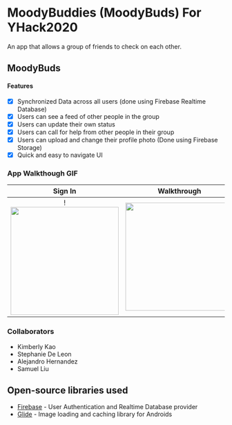 # MoodyBuddies (MoodyBuds) For YHack2020
An app that allows a group of friends to check on each other.

## MoodyBuds

#### Features
- [x] Synchronized Data across all users (done using Firebase Realtime Database)
- [x] Users can see a feed of other people in the group
- [x] Users can update their own status
- [x] Users can call for help from other people in their group
- [x] Users can upload and change their profile photo (Done using Firebase Storage)
- [x] Quick and easy to navigate UI

### App Walkthough GIF


Sign In            |  Walkthrough
:-------------------------:|:-------------------------:
!<img src="https://github.com/samliu000/MoodyBuds/blob/main/signInDemo.gif" width=250><br> |  <img src="https://github.com/samliu000/MoodyBuds/blob/main/walkThrough.gif" width=250><br>
### Collaborators
- Kimberly Kao
- Stephanie De Leon
- Alejandro Hernandez
- Samuel Liu

## Open-source libraries used
- [Firebase](https://firebase.google.com/) - User Authentication and Realtime Database provider
- [Glide](https://github.com/bumptech/glide) - Image loading and caching library for Androids

